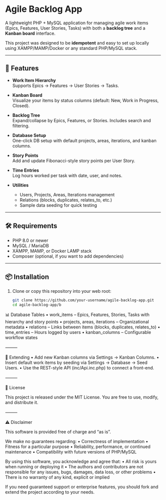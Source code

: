 # Agile Backlog App

A lightweight PHP + MySQL application for managing agile work items (Epics, Features, User Stories, Tasks) with both a **backlog tree** and a **Kanban board** interface.

This project was designed to be **idempotent** and easy to set up locally using XAMPP/MAMP/Docker or any standard PHP/MySQL stack.

---

## 🚀 Features

- **Work Item Hierarchy**  
  Supports Epics → Features → User Stories → Tasks.  

- **Kanban Board**  
  Visualize your items by status columns (default: New, Work in Progress, Closed).  

- **Backlog Tree**  
  Expand/collapse by Epics, Features, or Stories. Includes search and filtering.  

- **Database Setup**  
  One-click DB setup with default projects, areas, iterations, and kanban columns.  

- **Story Points**  
  Add and update Fibonacci-style story points per User Story.  

- **Time Entries**  
  Log hours worked per task with date, user, and notes.  

- **Utilities**  
  - Users, Projects, Areas, Iterations management  
  - Relations (blocks, duplicates, relates_to, etc.)  
  - Sample data seeding for quick testing  

---

## 🛠 Requirements

- PHP 8.0 or newer  
- MySQL / MariaDB  
- XAMPP, MAMP, or Docker LAMP stack  
- Composer (optional, if you want to add dependencies)

---

## 📦 Installation

1. Clone or copy this repository into your web root:

   ```bash
   git clone https://github.com/your-username/agile-backlog-app.git
   cd agile-backlog-app/b
   

📊 Database Tables
	•	work_items – Epics, Features, Stories, Tasks with hierarchy and story points
	•	projects, areas, iterations – Organizational metadata
	•	relations – Links between items (blocks, duplicates, relates_to)
	•	time_entries – Hours logged by users
	•	kanban_columns – Configurable workflow states

⸻

🧩 Extending
	•	Add new Kanban columns via Settings → Kanban Columns.
	•	Insert default work items by seeding via Settings → Database → Seed Users.
	•	Use the REST-style API (inc/Api.inc.php) to connect a front-end.

⸻

📜 License

This project is released under the MIT License.
You are free to use, modify, and distribute it.

⸻

⚠️ Disclaimer

This software is provided free of charge and “as is”.

We make no guarantees regarding:
	•	Correctness of implementation
	•	Fitness for a particular purpose
	•	Reliability, performance, or continued maintenance
	•	Compatibility with future versions of PHP/MySQL

By using this software, you acknowledge and agree that:
	•	All risk is yours when running or deploying it
	•	The authors and contributors are not responsible for any issues, bugs, damages, data loss, or other problems
	•	There is no warranty of any kind, explicit or implied

If you need guaranteed support or enterprise features, you should fork and extend the project according to your needs.
